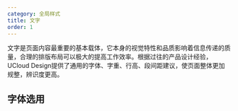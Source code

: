 ```yaml
---
category: 全局样式
title: 文字
order: 1
---
```


文字是页面内容最重要的基本载体，它本身的视觉特性和品质影响着信息传递的质量，合理的排版布局可以极大的提高工作效率。根据过往的产品设计经验，UCloud Design提供了通用的字体、字重、行高、段间距建议，使页面整体更加规整，辨识度更高。

## 字体选用

